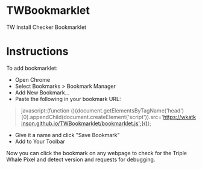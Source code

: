# TWBookmarklet
TW Install Checker Bookmarklet

# Instructions
To add bookmarklet:
- Open Chrome
- Select Bookmarks > Bookmark Manager
- Add New Bookmark...
- Paste the following in your bookmark URL:
> javascript:(function (){document.getElementsByTagName('head')[0].appendChild(document.createElement('script')).src='https://wkatkinson.github.io/TWBookmarklet/bookmarklet.js';}());

- Give it a name and click "Save Bookmark"
- Add to Your Toolbar

Now you can click the bookmark on any webpage to check for the Triple Whale Pixel and detect version and requests for debugging.

